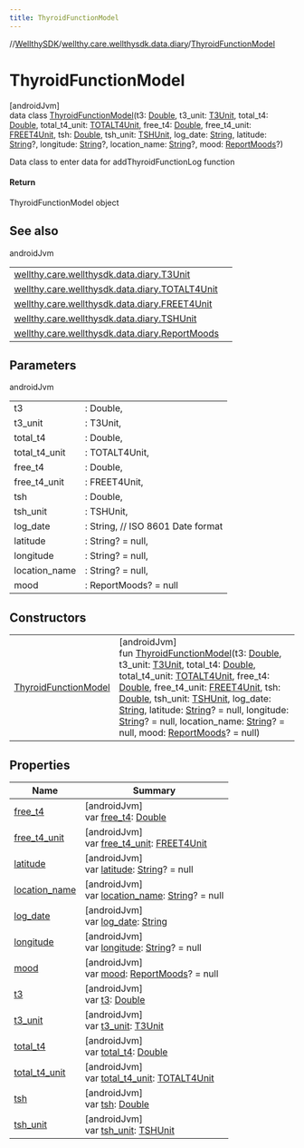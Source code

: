 ```yaml
---
title: ThyroidFunctionModel
---
```

//[WellthySDK](../../../index.html)/[wellthy.care.wellthysdk.data.diary](../index.html)/[ThyroidFunctionModel](index.html)



# ThyroidFunctionModel



[androidJvm]\
data class [ThyroidFunctionModel](index.html)(t3: [Double](https://kotlinlang.org/api/latest/jvm/stdlib/kotlin/-double/index.html), t3_unit: [T3Unit](../-t3-unit/index.html), total_t4: [Double](https://kotlinlang.org/api/latest/jvm/stdlib/kotlin/-double/index.html), total_t4_unit: [TOTALT4Unit](../-t-o-t-a-l-t4-unit/index.html), free_t4: [Double](https://kotlinlang.org/api/latest/jvm/stdlib/kotlin/-double/index.html), free_t4_unit: [FREET4Unit](../-f-r-e-e-t4-unit/index.html), tsh: [Double](https://kotlinlang.org/api/latest/jvm/stdlib/kotlin/-double/index.html), tsh_unit: [TSHUnit](../-t-s-h-unit/index.html), log_date: [String](https://kotlinlang.org/api/latest/jvm/stdlib/kotlin/-string/index.html), latitude: [String](https://kotlinlang.org/api/latest/jvm/stdlib/kotlin/-string/index.html)?, longitude: [String](https://kotlinlang.org/api/latest/jvm/stdlib/kotlin/-string/index.html)?, location_name: [String](https://kotlinlang.org/api/latest/jvm/stdlib/kotlin/-string/index.html)?, mood: [ReportMoods](../-report-moods/index.html)?)

Data class to enter data for addThyroidFunctionLog function



#### Return



ThyroidFunctionModel object



## See also


androidJvm

| | |
|---|---|
| [wellthy.care.wellthysdk.data.diary.T3Unit](../-t3-unit/index.html) |  |
| [wellthy.care.wellthysdk.data.diary.TOTALT4Unit](../-t-o-t-a-l-t4-unit/index.html) |  |
| [wellthy.care.wellthysdk.data.diary.FREET4Unit](../-f-r-e-e-t4-unit/index.html) |  |
| [wellthy.care.wellthysdk.data.diary.TSHUnit](../-t-s-h-unit/index.html) |  |
| [wellthy.care.wellthysdk.data.diary.ReportMoods](../-report-moods/index.html) |  |



## Parameters


androidJvm

| | |
|---|---|
| t3 | : Double, |
| t3_unit | : T3Unit, |
| total_t4 | : Double, |
| total_t4_unit | : TOTALT4Unit, |
| free_t4 | : Double, |
| free_t4_unit | : FREET4Unit, |
| tsh | : Double, |
| tsh_unit | : TSHUnit, |
| log_date | : String, // ISO 8601 Date format |
| latitude | : String? = null, |
| longitude | : String? = null, |
| location_name | : String? = null, |
| mood | : ReportMoods? = null |



## Constructors


| | |
|---|---|
| [ThyroidFunctionModel](-thyroid-function-model.html) | [androidJvm]<br>fun [ThyroidFunctionModel](-thyroid-function-model.html)(t3: [Double](https://kotlinlang.org/api/latest/jvm/stdlib/kotlin/-double/index.html), t3_unit: [T3Unit](../-t3-unit/index.html), total_t4: [Double](https://kotlinlang.org/api/latest/jvm/stdlib/kotlin/-double/index.html), total_t4_unit: [TOTALT4Unit](../-t-o-t-a-l-t4-unit/index.html), free_t4: [Double](https://kotlinlang.org/api/latest/jvm/stdlib/kotlin/-double/index.html), free_t4_unit: [FREET4Unit](../-f-r-e-e-t4-unit/index.html), tsh: [Double](https://kotlinlang.org/api/latest/jvm/stdlib/kotlin/-double/index.html), tsh_unit: [TSHUnit](../-t-s-h-unit/index.html), log_date: [String](https://kotlinlang.org/api/latest/jvm/stdlib/kotlin/-string/index.html), latitude: [String](https://kotlinlang.org/api/latest/jvm/stdlib/kotlin/-string/index.html)? = null, longitude: [String](https://kotlinlang.org/api/latest/jvm/stdlib/kotlin/-string/index.html)? = null, location_name: [String](https://kotlinlang.org/api/latest/jvm/stdlib/kotlin/-string/index.html)? = null, mood: [ReportMoods](../-report-moods/index.html)? = null) |


## Properties


| Name | Summary |
|---|---|
| [free_t4](free_t4.html) | [androidJvm]<br>var [free_t4](free_t4.html): [Double](https://kotlinlang.org/api/latest/jvm/stdlib/kotlin/-double/index.html) |
| [free_t4_unit](free_t4_unit.html) | [androidJvm]<br>var [free_t4_unit](free_t4_unit.html): [FREET4Unit](../-f-r-e-e-t4-unit/index.html) |
| [latitude](latitude.html) | [androidJvm]<br>var [latitude](latitude.html): [String](https://kotlinlang.org/api/latest/jvm/stdlib/kotlin/-string/index.html)? = null |
| [location_name](location_name.html) | [androidJvm]<br>var [location_name](location_name.html): [String](https://kotlinlang.org/api/latest/jvm/stdlib/kotlin/-string/index.html)? = null |
| [log_date](log_date.html) | [androidJvm]<br>var [log_date](log_date.html): [String](https://kotlinlang.org/api/latest/jvm/stdlib/kotlin/-string/index.html) |
| [longitude](longitude.html) | [androidJvm]<br>var [longitude](longitude.html): [String](https://kotlinlang.org/api/latest/jvm/stdlib/kotlin/-string/index.html)? = null |
| [mood](mood.html) | [androidJvm]<br>var [mood](mood.html): [ReportMoods](../-report-moods/index.html)? = null |
| [t3](t3.html) | [androidJvm]<br>var [t3](t3.html): [Double](https://kotlinlang.org/api/latest/jvm/stdlib/kotlin/-double/index.html) |
| [t3_unit](t3_unit.html) | [androidJvm]<br>var [t3_unit](t3_unit.html): [T3Unit](../-t3-unit/index.html) |
| [total_t4](total_t4.html) | [androidJvm]<br>var [total_t4](total_t4.html): [Double](https://kotlinlang.org/api/latest/jvm/stdlib/kotlin/-double/index.html) |
| [total_t4_unit](total_t4_unit.html) | [androidJvm]<br>var [total_t4_unit](total_t4_unit.html): [TOTALT4Unit](../-t-o-t-a-l-t4-unit/index.html) |
| [tsh](tsh.html) | [androidJvm]<br>var [tsh](tsh.html): [Double](https://kotlinlang.org/api/latest/jvm/stdlib/kotlin/-double/index.html) |
| [tsh_unit](tsh_unit.html) | [androidJvm]<br>var [tsh_unit](tsh_unit.html): [TSHUnit](../-t-s-h-unit/index.html) |

